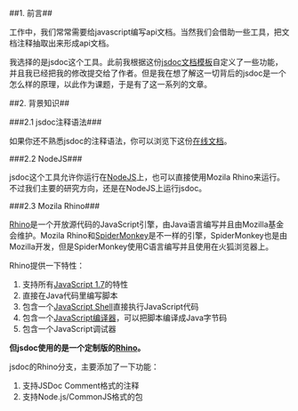 ##1.    前言##

工作中，我们常常需要给javascript编写api文档。当然我们会借助一些工具，把文档注释抽取出来形成api文档。

我选择的是jsdoc这个工具。此前我根据这份[jsdoc文档模板](https://github.com/alivedise/jsdoc3-bootstrap)自定义了一些功能，并且我已经把我的修改提交给了作者。但是我在想了解这一切背后的jsdoc是一个怎么样的原理，以此作为课题，于是有了这一系列的文章。

##2.    背景知识##

###2.1  jsdoc注释语法###

如果你还不熟悉jsdoc的注释语法，你可以浏览下这份[在线文档](http://usejsdoc.org/)。

###2.2  NodeJS###

jsdoc这个工具允许你运行在[NodeJS](http://nodejs.org/)上，也可以直接使用Mozila Rhino来运行。不过我们主要的研究方向，还是在NodeJS上运行jsdoc。

###2.3  Mozila Rhino###

[Rhino](http://en.wikipedia.org/wiki/Rhino_(JavaScript_engine))是一个开放源代码的JavaScript引擎，由Java语言编写并且由Mozilla基金会维护。Mozila Rhino和[SpiderMonkey](http://en.wikipedia.org/wiki/SpiderMonkey_(JavaScript_engine))是不一样的引擎，SpiderMonkey也是由Mozilla开发，但是SpiderMonkey使用C语言编写并且使用在火狐浏览器上。

Rhino提供一下特性：

1. 支持所有[JavaScript 1.7](https://developer.mozilla.org/en-US/docs/Web/JavaScript/New_in_JavaScript/1.7)的特性
1. 直接在Java代码里编写脚本
1. 包含一个[JavaScript Shell](https://developer.mozilla.org/en-US/docs/Rhino/Shell)直接执行JavaScript代码
1. 包含一个[JavaScript编译器](https://developer.mozilla.org/en-US/docs/Rhino/JavaScript_Compiler)，可以把脚本编译成Java字节码
1. 包含一个JavaScript调试器

**但jsdoc使用的是一个定制版的[Rhino](https://github.com/jsdoc3/rhino)。**

jsdoc的Rhino分支，主要添加了一下功能：

1. 支持JSDoc Comment格式的注释
1. 支持Node.js/CommonJS格式的包